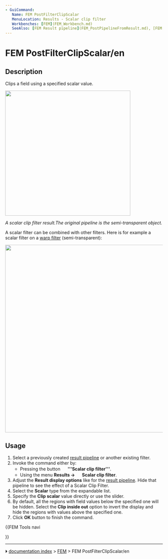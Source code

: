 ```yaml
---
- GuiCommand:
   Name: FEM PostFilterClipScalar
   MenuLocation: Results - Scalar clip filter
   Workbenches: [FEM](FEM_Workbench.md)
   SeeAlso: [FEM Result pipeline](FEM_PostPipelineFromResult.md), [FEM tutorial](FEM_tutorial.md)
---
```


# FEM PostFilterClipScalar/en

## Description

Clips a field using a specified scalar value.

<img alt="" src=images/FEM_Scalar-Clip-Filter-Example.png  style="width:400px;">

*A scalar clip filter result.The original pipeline is the semi-transparent object.*

A scalar filter can be combined with other filters. Here is for example a scalar filter on a [warp filter](FEM_PostFilterWarp.md) (semi-transparent):

<img alt="" src=images/FEM_Scalar-Clip-Filter-On-Warp-Example.png  style="width:600px;">

## Usage

1.  Select a previously created [result pipeline](FEM_PostPipelineFromResult.md) or another existing filter.
2.  Invoke the command either by:
    -   Pressing the button **<img src="images/FEM_PostFilterClipScalar.svg" width=16px> '''Scalar clip filter'''**.
    -   Using the menu **Results → <img src="images/FEM_PostFilterClipScalar.svg" width=16px> Scalar clip filter**.
3.  Adjust the **Result display options** like for the [result pipeline](FEM_PostPipelineFromResult.md). Hide that pipeline to see the effect of a Scalar Clip Filter.
4.  Select the **Scalar** type from the expandable list.
5.  Specify the **Clip scalar** value directly or use the slider.
6.  By default, all the regions with field values below the specified one will be hidden. Select the **Clip inside out** option to invert the display and hide the regions with values above the specified one.
7.  Click **OK** button to finish the command.





{{FEM Tools navi

}}



---
⏵ [documentation index](../README.md) > [FEM](Category_FEM.md) > FEM PostFilterClipScalar/en
